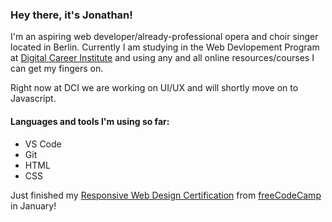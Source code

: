 ### Hey there, it's Jonathan!

I'm an aspiring web developer/already-professional opera and choir singer located in Berlin. Currently I am studying in the Web Devlopement Program at [Digital Career Institute](https://digitalcareerinstitute.org) and using any and all online resources/courses I can get my fingers on.

Right now at DCI we are working on UI/UX and will shortly move on to Javascript.

#### Languages and tools I'm using so far: ####
 - VS Code
 - Git
 - HTML
 - CSS

Just finished my [Responsive Web Design Certification](https://www.freecodecamp.org/certification/jonathanshine/responsive-web-design) from [freeCodeCamp](https://www.freecodecamp.org/jonathanshine) in January!

<!--
**jonathanshine/jonathanshine** is a ✨ _special_ ✨ repository because its `README.md` (this file) appears on your GitHub profile.

Here are some ideas to get you started:

- 🔭 I’m currently working on ...
- 🌱 I’m currently learning ...
- 👯 I’m looking to collaborate on ...
- 🤔 I’m looking for help with ...
- 💬 Ask me about ...
- 📫 How to reach me: ...
- 😄 Pronouns: ...
- ⚡ Fun fact: ...
-->
